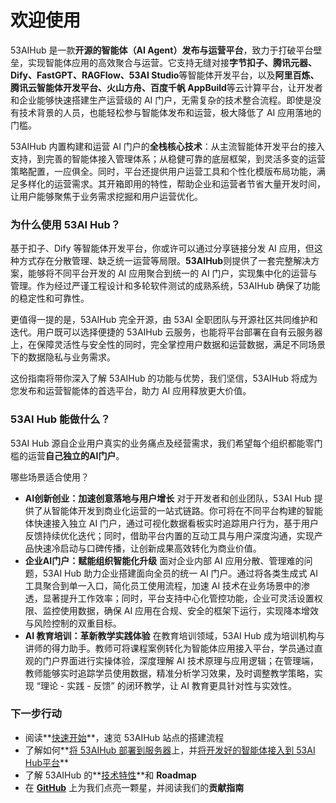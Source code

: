 # 欢迎使用

53AIHub 是一款**开源的智能体（AI Agent）发布与运营平台**，致力于打破平台壁垒，实现智能体应用的高效聚合与运营。它支持无缝对接**字节扣子、腾讯元器、Dify、FastGPT、RAGFlow、53AI Studio**等智能体开发平台，以及**阿里百炼、腾讯云智能体开发平台、火山方舟、百度千帆 AppBuild**等云计算平台，让开发者和企业能够快速搭建生产运营级的 AI 门户，无需复杂的技术整合流程。即使是没有技术背景的人员，也能轻松参与智能体发布和运营，极大降低了 AI 应用落地的门槛。

53AIHub 内置构建和运营 AI 门户的**全栈核心技术**：从主流智能体开发平台的接入支持，到完善的智能体接入管理体系；从稳健可靠的底层框架，到灵活多变的运营策略配置，一应俱全。同时，平台还提供用户运营工具和个性化模版布局功能，满足多样化的运营需求。其开箱即用的特性，帮助企业和运营者节省大量开发时间，让用户能够聚焦于业务需求挖掘和用户运营优化。

### 为什么使用 53AI Hub？

基于扣子、Dify 等智能体开发平台，你或许可以通过分享链接分发 AI 应用，但这种方式存在分散管理、缺乏统一运营等局限。**53AIHub**则提供了一套完整解决方案，能够将不同平台开发的 AI 应用聚合到统一的 AI 门户，实现集中化的运营与管理。作为经过严谨工程设计和多轮软件测试的成熟系统，53AIHub 确保了功能的稳定性和可靠性。

更值得一提的是，53AIHub 完全开源，由 53AI 全职团队与开源社区共同维护和迭代。用户既可以选择便捷的 53AIHub 云服务，也能将平台部署在自有云服务器上，在保障灵活性与安全性的同时，完全掌控用户数据和运营数据，满足不同场景下的数据隐私与业务需求。

这份指南将带你深入了解 53AIHub 的功能与优势，我们坚信，53AIHub 将成为您发布和运营智能体的首选平台，助力 AI 应用释放更大价值。

### 53AI Hub 能做什么？

53AI Hub 源自企业用户真实的业务痛点及经营需求，我们希望每个组织都能零门槛的运营**自己独立的AI门户**。

哪些场景适合使用？

- **AI创新创业：加速创意落地与用户增长**
  对于开发者和创业团队，53AI Hub 提供了从智能体开发到商业化运营的一站式链路。你可将在不同平台构建的智能体快速接入独立 AI 门户，通过可视化数据看板实时追踪用户行为，基于用户反馈持续优化迭代；同时，借助平台内置的互动工具与用户深度沟通，实现产品快速冷启动与口碑传播，让创新成果高效转化为商业价值。
- **企业AI门户：赋能组织智能化升级**
  面对企业内部 AI 应用分散、管理难的问题，53AI Hub 助力企业搭建面向全员的统一 AI 门户。通过将各类生成式 AI 工具聚合到单一入口，简化员工使用流程，加速 AI 技术在业务场景中的渗透，显著提升工作效率；同时，平台支持中心化管控功能，企业可灵活设置权限、监控使用数据，确保 AI 应用在合规、安全的框架下运行，实现降本增效与风险控制的双重目标。
- **AI 教育培训：革新教学实践体验**
  在教育培训领域，53AI Hub 成为培训机构与讲师的得力助手。教师可将课程案例转化为智能体应用接入平台，学员通过直观的门户界面进行实操体验，深度理解 AI 技术原理与应用逻辑；在管理端，教师能够实时追踪学员使用数据，精准分析学习效果，及时调整教学策略，实现 “理论 - 实践 - 反馈” 的闭环教学，让 AI 教育更具针对性与实效性。

### 下一步行动

- 阅读\*\*[快速开始](guides/application-orchestrate/creating-an-application.md)\*\*，速览 53AIHub 站点的搭建流程
- 了解如何\*\*[将 53AIHub 部署到服务器](getting-started/install-self-hosted/)上，并[将开发好的智能体接入到 53AI Hub平台](guides/model-configuration/)\*\*
- 了解 53AIHub 的\*\*[技术特性](getting-started/readme/features-and-specifications.md)\*\*和 **Roadmap**
- 在 [**GitHub**](https://github.com/53ai/53aihub) 上为我们点亮一颗星，并阅读我们的**贡献指南**